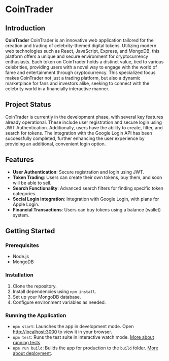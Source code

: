# CoinTrader

## Introduction

**CoinTrader** CoinTrader is an innovative web application tailored for the creation and trading of celebrity-themed digital tokens. Utilizing modern web technologies such as React, JavaScript, Express, and MongoDB, this platform offers a unique and secure environment for cryptocurrency enthusiasts. Each token on CoinTrader holds a distinct value, tied to various celebrities, providing users with a novel way to engage with the world of fame and entertainment through cryptocurrency. This specialized focus makes CoinTrader not just a trading platform, but also a dynamic marketplace for fans and investors alike, seeking to connect with the celebrity world in a financially interactive manner.

## Project Status

CoinTrader is currently in the development phase, with several key features already operational. These include user registration and secure login using JWT Authentication. Additionally, users have the ability to create, filter, and search for tokens. The integration with the Google Login API has been successfully completed, further enhancing the user experience by providing an additional, convenient login option.

## Features

- **User Authentication**: Secure registration and login using JWT.
- **Token Trading**: Users can create their own tokens, buy them, and soon will be able to sell.
- **Search Functionality**: Advanced search filters for finding specific token categories.
- **Social Login Integration**: Integration with Google Login, with plans for Apple Login.
- **Financial Transactions**: Users can buy tokens using a balance (wallet) system.

## Getting Started

### Prerequisites

- Node.js
- MongoDB

### Installation

1. Clone the repository.
2. Install dependencies using `npm install`.
3. Set up your MongoDB database.
4. Configure environment variables as needed.

### Running the Application

- `npm start`: Launches the app in development mode. Open [http://localhost:3000](http://localhost:3000) to view it in your browser.
- `npm test`: Runs the test suite in interactive watch mode. [More about running tests](https://facebook.github.io/create-react-app/docs/running-tests).
- `npm run build`: Builds the app for production to the `build` folder. [More about deployment](https://facebook.github.io/create-react-app/docs/deployment).
